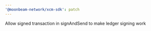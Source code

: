 ```yaml
---
'@moonbeam-network/xcm-sdk': patch
---
```


Allow signed transaction in signAndSend to make ledger signing work
